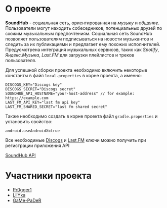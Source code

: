 # О проекте
**SoundHub** - социальная сеть, ориентированная на *музыку* и *общение*.
Пользователи могут находить собеседников, потенциальных друзей по схожим музыкальным предпочтениям.
Социальная сеть SoundHub позволяет пользователям подписываться на новости музыкантов и следить за их публикациями и предлагает ему похожих исполнителей.
Предусмотрена интеграция музыкальных сервисов, таких как *Spotify*, *Яндекс.Музыка*, *Last.FM* для загрузки плейлистов и треков пользователя.

Для успешной сборки проекта необходимо включить некоторые константы в файл `local.properties` в корне проекта, а именно:
```properties
DISCOGS_KEY="Discogs key"
DISCOGS_SECRET="Discogs secret"
SOUNDHUB_API_HOSTNAME="your-host-address" // for example: https://example.com
LAST_FM_API_KEY="last fm api key"
LAST_FM_SHARED_SECRET="last fm shared secret"
```

 Также необходимо создать в корне проекта файл `gradle.properties` и установить свойство:
```properties
android.useAndroidX=true
```

Все необходимые [Discogs](https://www.discogs.com/ru/applications/edit) и [Last.FM](https://www.last.fm/api/accounts?suspend=1) ключи можно получить при регистрации приложения API

[SoundHub API](https://github.com/LilYxa/soundhub-api)
# Участники проекта
- [Pr0gger1](https://github.com/Pr0gger1/)
- [LilYxa](https://github.com/LilYxa)
- [GaMe-PaDeR](https://github.com/GaMe-PaDeR)